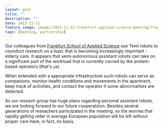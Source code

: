 ```yaml
---
layout: post
title: ""
description: ""
date: 2023-11-21
feature_image: images/2023-11-21-frankfurt-applied-science-meeting/frankfurt-cover.jpg
tags: [meeting, partnership]
---
```

Our colleagues from [Frankfurt School of Applied Science](https://www.frankfurt-university.de/en/) use Temi robots to counduct research on a topic that is becoming increasingly important - elderly care. It appears that semi-autonomous assistant robots can take on a significant part of the workload that is currently carried by the protein-based operators (that's us).

When extended with a appropriate infrastructure such robots can serve as companions, monitor health conditions and movements in the apartment, keep track of activities, and contact the operator if some abnormalities are detected.

As our reseach group has huge plans regarding personal assistant robots, we are looking forward to our future cooperatsion. Besides,several generations of reseachers participated in the meeting, so the worries that rapidly getting older in average European population will be left without proper care have, in fact, no basis.

<!--more-->

